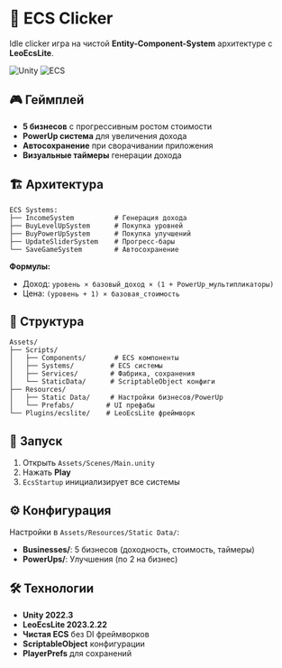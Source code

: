 # 🏢 ECS Clicker

Idle clicker игра на чистой **Entity-Component-System** архитектуре с **LeoEcsLite**.

![Unity](https://img.shields.io/badge/Unity-2022.3-blue.svg) ![ECS](https://img.shields.io/badge/ECS-LeoEcsLite-green.svg)

## 🎮 Геймплей

- **5 бизнесов** с прогрессивным ростом стоимости
- **PowerUp система** для увеличения дохода  
- **Автосохранение** при сворачивании приложения
- **Визуальные таймеры** генерации дохода

## 🏗️ Архитектура

```
ECS Systems:
├── IncomeSystem          # Генерация дохода
├── BuyLevelUpSystem      # Покупка уровней
├── BuyPowerUpSystem      # Покупка улучшений
├── UpdateSliderSystem    # Прогресс-бары
└── SaveGameSystem        # Автосохранение
```

**Формулы:**
- Доход: `уровень × базовый_доход × (1 + PowerUp_мультипликаторы)`
- Цена: `(уровень + 1) × базовая_стоимость`

## 📁 Структура

```
Assets/
├── Scripts/
│   ├── Components/       # ECS компоненты
│   ├── Systems/         # ECS системы
│   ├── Services/        # Фабрика, сохранения
│   └── StaticData/      # ScriptableObject конфиги
├── Resources/
│   ├── Static Data/     # Настройки бизнесов/PowerUp
│   └── Prefabs/        # UI префабы
└── Plugins/ecslite/    # LeoEcsLite фреймворк
```

## 🚀 Запуск

1. Открыть `Assets/Scenes/Main.unity`
2. Нажать **Play**
3. `EcsStartup` инициализирует все системы

## ⚙️ Конфигурация

Настройки в `Assets/Resources/Static Data/`:
- **Businesses/**: 5 бизнесов (доходность, стоимость, таймеры)
- **PowerUps/**: Улучшения (по 2 на бизнес)

## 🛠️ Технологии

- **Unity 2022.3**
- **LeoEcsLite 2023.2.22**
- **Чистая ECS** без DI фреймворков
- **ScriptableObject** конфигурации
- **PlayerPrefs** для сохранений
